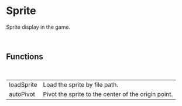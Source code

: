 <!--
   - $File: Sprite.html $
   - $Date: 2018-11-18 00:11:44 $
   - $Revision: $
   - $Creator: Jen-Chieh Shen $
   - $Notice: See LICENSE.txt for modification and distribution information
   -                   Copyright © 2018 by Shen, Jen-Chieh $
-->


<div id="content-header">
  <h1>Sprite</h1>
</div>

<p>
  Sprite display in the game.
</p>


<br/>
<h2>Functions</h2>
<br/>

<table>
  <tr>
    <td>loadSprite</td>
    <td>Load the sprite by file path.</td>
  </tr>
  <tr>
    <td>autoPivot</td>
    <td>Pivot the sprite to the center of the origin point.</td>
  </tr>
</table>
